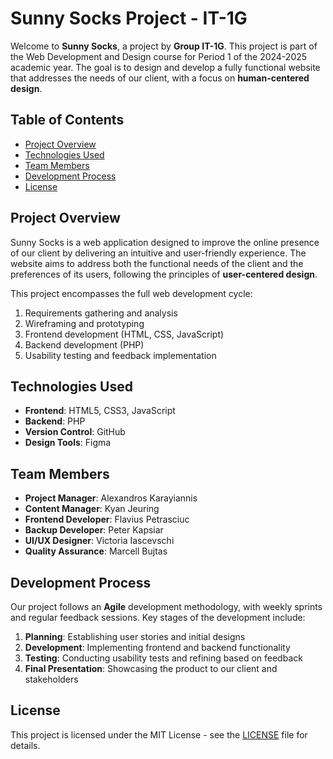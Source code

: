 # Sunny Socks Project - IT-1G

Welcome to **Sunny Socks**, a project by **Group IT-1G**. This project is part of the Web Development and Design course for Period 1 of the 2024-2025 academic year. The goal is to design and develop a fully functional website that addresses the needs of our client, with a focus on **human-centered design**.

## Table of Contents
- [Project Overview](#project-overview)
- [Technologies Used](#technologies-used)
- [Team Members](#team-members)
- [Development Process](#development-process)
- [License](#license)

## Project Overview

Sunny Socks is a web application designed to improve the online presence of our client by delivering an intuitive and user-friendly experience. The website aims to address both the functional needs of the client and the preferences of its users, following the principles of **user-centered design**.

This project encompasses the full web development cycle:
1. Requirements gathering and analysis
2. Wireframing and prototyping
3. Frontend development (HTML, CSS, JavaScript)
4. Backend development (PHP)
5. Usability testing and feedback implementation

## Technologies Used
- **Frontend**: HTML5, CSS3, JavaScript
- **Backend**: PHP
- **Version Control**: GitHub
- **Design Tools**: Figma

## Team Members
- **Project Manager**: Alexandros Karayiannis
- **Content Manager**: Kyan Jeuring
- **Frontend Developer**: Flavius Petrasciuc
- **Backup Developer**: Peter Kapsiar
- **UI/UX Designer**: Victoria Iascevschi
- **Quality Assurance**: Marcell Bujtas

## Development Process

Our project follows an **Agile** development methodology, with weekly sprints and regular feedback sessions. Key stages of the development include:

1. **Planning**: Establishing user stories and initial designs
2. **Development**: Implementing frontend and backend functionality
3. **Testing**: Conducting usability tests and refining based on feedback
4. **Final Presentation**: Showcasing the product to our client and stakeholders

## License

This project is licensed under the MIT License - see the [LICENSE](LICENSE) file for details.